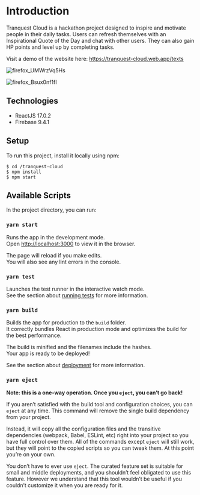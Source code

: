 # Introduction

Tranquest Cloud is a hackathon project designed to inspire and motivate people in their daily tasks. Users can refresh themselves with an Inspirational Quote of the Day and chat with other users. They can also gain HP points and level up by completing tasks.

Visit a demo of the website here: https://tranquest-cloud.web.app/texts

![firefox_UMWrzVq5Hs](https://user-images.githubusercontent.com/46247315/141679472-ec68190d-37b6-49e8-9112-39a309595d80.png)

![firefox_Bsux0nf1fI](https://user-images.githubusercontent.com/46247315/141679474-a80c797e-b452-47a4-bfd1-79f73526e9b6.png)

## Technologies

- ReactJS 17.0.2
- Firebase 9.4.1

## Setup
To run this project, install it locally using npm:

```
$ cd /tranquest-cloud
$ npm install
$ npm start
```

## Available Scripts

In the project directory, you can run:

### `yarn start`

Runs the app in the development mode.\
Open [http://localhost:3000](http://localhost:3000) to view it in the browser.

The page will reload if you make edits.\
You will also see any lint errors in the console.

### `yarn test`

Launches the test runner in the interactive watch mode.\
See the section about [running tests](https://facebook.github.io/create-react-app/docs/running-tests) for more information.

### `yarn build`

Builds the app for production to the `build` folder.\
It correctly bundles React in production mode and optimizes the build for the best performance.

The build is minified and the filenames include the hashes.\
Your app is ready to be deployed!

See the section about [deployment](https://facebook.github.io/create-react-app/docs/deployment) for more information.

### `yarn eject`

**Note: this is a one-way operation. Once you `eject`, you can’t go back!**

If you aren’t satisfied with the build tool and configuration choices, you can `eject` at any time. This command will remove the single build dependency from your project.

Instead, it will copy all the configuration files and the transitive dependencies (webpack, Babel, ESLint, etc) right into your project so you have full control over them. All of the commands except `eject` will still work, but they will point to the copied scripts so you can tweak them. At this point you’re on your own.

You don’t have to ever use `eject`. The curated feature set is suitable for small and middle deployments, and you shouldn’t feel obligated to use this feature. However we understand that this tool wouldn’t be useful if you couldn’t customize it when you are ready for it.
